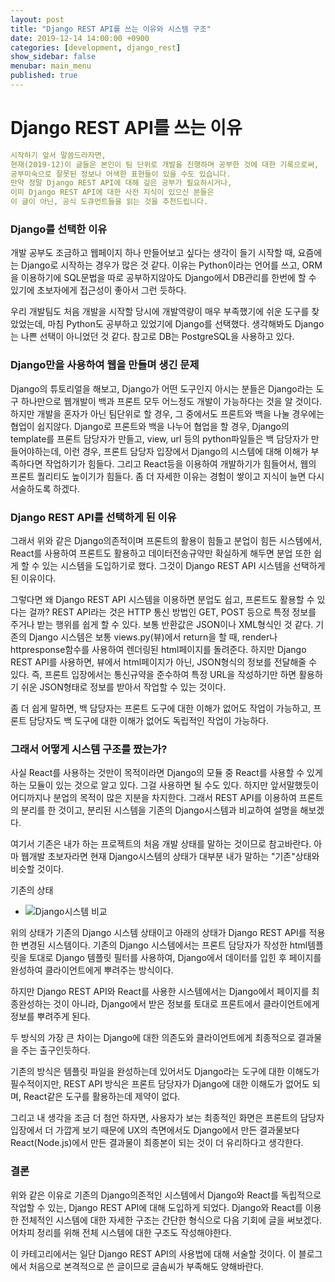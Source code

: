 ```yaml
---
layout: post
title: "Django REST API를 쓰는 이유와 시스템 구조"
date: 2019-12-14 14:00:00 +0900
categories: [development, django_rest]
show_sidebar: false
menubar: main_menu
published: true
---
```


# Django REST API를 쓰는 이유

```yml
시작하기 앞서 말씀드라자면, 
현재(2019-12)이 글들은 본인이 팀 단위로 개발을 진행하며 공부한 것에 대한 기록으로써,
공부미숙으로 잘못된 정보나 어색한 표현들이 있을 수도 있습니다.
만약 정말 Django REST API에 대해 깊은 공부가 필요하시거나, 
이미 Django REST API에 대한 사전 지식이 있으신 분들은
이 글이 아닌, 공식 도큐먼트들을 읽는 것을 추천드립니다.
```

### Django를 선택한 이유

개발 공부도 조금하고 웹페이지 하나 만들어보고 싶다는 생각이 들기 시작할 때, 
요즘에는 Django로 시작하는 경우가 많은 것 같다.
이유는 Python이라는 언어를 쓰고, ORM을 이용하기에 SQL문법을 따로 공부하지않아도
Django에서 DB관리를 한번에 할 수 있기에 초보자에게 접근성이 좋아서 그런 듯하다.

우리 개발팀도 처음 개발을 시작할 당시에 개발역량이 매우 부족했기에 쉬운 도구를 찾았었는데,
마침 Python도 공부하고 있었기에 Django를 선택했다.
생각해봐도 Django는 나쁜 선택이 아니었던 것 같다.
참고로 DB는 PostgreSQL을 사용하고 있다.


### Django만을 사용하여 웹을 만들며 생긴 문제

Django의 튜토리얼을 해보고, Django가 어떤 도구인지 아시는 분들은
Django라는 도구 하나만으로 웹개발이 백과 프론트 모두 어느정도 개발이 가능하다는 것을 알 것이다.
하지만 개발을 혼자가 아닌 팀단위로 할 경우, 
그 중에서도 프론트와 백을 나눌 경우에는 협업이 쉽지않다.
Django로 프론트와 백을 나누어 협업을 할 경우, Django의 template를 프론트 담당자가 만들고,
view, url 등의 python파일들은 백 담당자가 만들어야하는데,
이런 경우, 프론트 담당자 입장에서 Django의 시스템에 대해 이해가 부족하다면 작업하기가 힘들다.
그리고 React등을 이용하여 개발하기가 힘들어서, 웹의 프론트 퀄리티도 높이기가 힘들다.
좀 더 자세한 이유는 경험이 쌓이고 지식이 늘면 다시 서술하도록 하겠다.


### Django REST API를 선택하게 된 이유

그래서 위와 같은 Django의존적이며 프론트의 활용이 힘들고 분업이 힘든 시스템에서,
React를 사용하여 프론트도 활용하고 데이터전송규약만 확실하게 해두면 분업 또한 쉽게 할 수 있는
시스템을 도입하기로 했다.
그것이 Django REST API 시스템을 선택하게 된 이유이다.

그렇다면 왜 Django REST API 시스템을 이용하면 분업도 쉽고, 프론트도 활용할 수 있다는 걸까?
REST API라는 것은 HTTP 통신 방법인 GET, POST 등으로 특정 정보를 주거나 받는 행위를 쉽게 할 수 있다.
보통 반환값은 JSON이나 XML형식인 것 같다.
기존의 Django 시스템은 보통 views.py(뷰)에서 return을 할 때,
render나 httpresponse함수를 사용하여 렌더링된 html페이지를 돌려준다.
하지만 Django REST API를 사용하면, 뷰에서 html페이지가 아닌, JSON형식의 정보를 전달해줄 수 있다.
즉, 프론트 입장에서는 통신규약을 준수하여 특정 URL을 작성하기만 하면
활용하기 쉬운 JSON형태로 정보를 받아서 작업할 수 있는 것이다.

좀 더 쉽게 말하면, 백 담당자는 프론트 도구에 대한 이해가 없어도 작업이 가능하고,
프론트 담당자도 백 도구에 대한 이해가 없어도 독립적인 작업이 가능하다.


### 그래서 어떻게 시스템 구조를 짰는가?

사실 React를 사용하는 것만이 목적이라면
Django의 모듈 중 React를 사용할 수 있게 하는 모듈이 있는 것으로 알고 있다.
그걸 사용하면 될 수도 있다.
하지만 앞서말했듯이 어디까지나 분업의 목적이 많은 지분을 차지한다.
그래서 REST API를 이용하여 프론트의 분리를 한 것이고, 분리된 시스템을 기존의 Django시스템과 비교하여 설명을 해보겠다.

여기서 기존은 내가 하는 프로젝트의 처음 개발 상태를 말하는 것이므로 참고바란다.
아마 웹개발 초보자라면 현재 Django시스템의 상태가 대부분 내가 말하는 "기존"상태와 비슷할 것이다.

기존의 상태
- ![Django시스템 비교]({{site.url}}/assets/img/django구조도비교.jpg)

위의 상태가 기존의 Django 시스템 상태이고
아래의 상태가 Django REST API를 적용한 변경된 시스템이다.
기존의 Django 시스템에서는 프론트 담당자가 작성한 html템플릿을 토대로 Django 템플릿 필터를 사용하여,
Django에서 데이터를 입힌 후 페이지를 완성하여 클라이언트에게 뿌려주는 방식이다.

하지만 Django REST API와 React를 사용한 시스템에서는 Django에서 페이지를 최종완성하는 것이 아니라,
Django에서 받은 정보를 토대로 프론트에서 클라이언트에게 정보를 뿌려주게 된다.

두 방식의 가장 큰 차이는 Django에 대한 의존도와 클라이언트에게 최종적으로 결과물을 주는 출구인듯하다.

기존의 방식은 템플릿 파일을 완성하는데 있어서도 Django라는 도구에 대한 이해도가 필수적이지만,
REST API 방식은 프론트 담당자가 Django에 대한 이해도가 없어도 되며, React같은 도구를 활용하는데 제약이 없다.

그리고 내 생각을 조금 더 첨언 하자면, 
사용자가 보는 최종적인 화면은 프론트의 담당자 입장에서 더 가깝게 보기 때문에 UX의 측면에서도
Django에서 만든 결과물보다 React(Node.js)에서 만든 결과물이 최종본이 되는 것이 더 유리하다고 생각한다.


### 결론

위와 같은 이유로 기존의 Django의존적인 시스템에서 Django와 React를 독립적으로 작업할 수 있는,
Django REST API에 대해 도입하게 되었다.
Django와 React를 이용한 전체적인 시스템에 대한 자세한 구조는 간단한 형식으로 다음 기회에 글을 써보겠다.
어차피 정리를 위해 전체 시스템에 대한 구조도 작성해야한다.

이 카테고리에서는 일단 Django REST API의 사용법에 대해 서술할 것이다.
이 블로그에서 처음으로 본격적으로 쓴 글이므로 글솜씨가 부족해도 양해바란다.